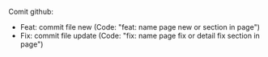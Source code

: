 Comit github:
- Feat: commit file new (Code: "feat: name page new or section in page")
- Fix: commit file update (Code: "fix: name page fix or detail fix section in page")
